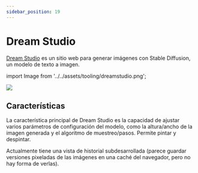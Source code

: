```yaml
---
sidebar_position: 19
---
```


# Dream Studio

[Dream Studio](https://beta.dreamstudio.ai/dream) es un sitio web para generar imágenes con Stable Diffusion, un modelo de texto a imagen.

import Image from '../../assets/tooling/dreamstudio.png';

<div style={{textAlign: 'center'}}>
  <img src={Image} style={{width: "750px"}} />
</div>

## Características

La característica principal de Dream Studio es la capacidad de ajustar varios parámetros de configuración del modelo, como la altura/ancho de la imagen generada y el algoritmo de muestreo/pasos. Permite pintar y despintar.

Actualmente tiene una vista de historial subdesarrollada (parece guardar versiones pixeladas de las imágenes en una caché del navegador, pero no hay forma de verlas).
